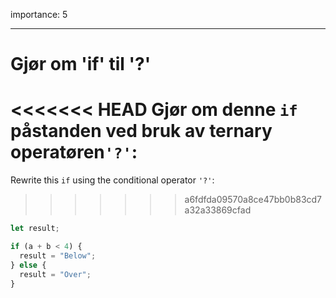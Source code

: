 importance: 5

---

# Gjør om 'if' til '?'

<<<<<<< HEAD
Gjør om denne `if` påstanden ved bruk av ternary operatøren`'?'`:
=======
Rewrite this `if` using the conditional operator `'?'`:
>>>>>>> a6fdfda09570a8ce47bb0b83cd7a32a33869cfad

```js
let result;

if (a + b < 4) {
  result = "Below";
} else {
  result = "Over";
}
```
